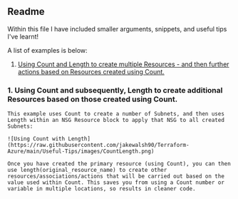 ## Readme

Within this file I have included smaller arguments, snippets, and useful tips I've learnt!

A list of examples is below:

1. [Using Count and Length to create multiple Resources - and then further actions based on Resources created using Count. ](https://github.com/jakewalsh90/Terraform-Azure/tree/main/Useful-Tips#1-using-count-and-subsequently-length-to-create-additional-resources-based-on-those-created-using-count)

### 1. Using Count and subsequently, Length to create additional Resources based on those created using Count.

    This example uses Count to create a number of Subnets, and then uses Length within an NSG Resource block to apply that NSG to all created Subnets:

    ![Using Count with Length](https://raw.githubusercontent.com/jakewalsh90/Terraform-Azure/main/Useful-Tips/images/CountLength.png)

    Once you have created the primary resource (using Count), you can then use length(original_resource_name) to create other resources/associations/actions that will be carried out based on the value used within Count. This saves you from using a Count number or variable in multiple locations, so results in cleaner code. 